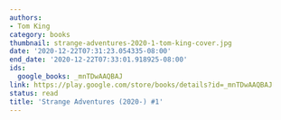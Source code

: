 ```yaml
---
authors:
- Tom King
category: books
thumbnail: strange-adventures-2020-1-tom-king-cover.jpg
date: '2020-12-22T07:31:23.054335-08:00'
end_date: '2020-12-22T07:33:01.918925-08:00'
ids:
  google_books: _mnTDwAAQBAJ
link: https://play.google.com/store/books/details?id=_mnTDwAAQBAJ
status: read
title: 'Strange Adventures (2020-) #1'
---
```

